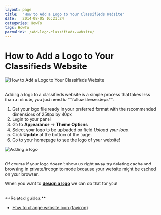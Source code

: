 ```yaml
---
layout: page
title:  "How to Add a Logo to Your Classifieds Website"
date:   2014-08-05 16:21:24
categories: HowTo
tags: HowTo
permalink: /add-logo-classifieds-website/
---
```

# How to Add a Logo to Your Classifieds Website

![How to Add a Logo to Your Classifieds Website](http://open-classifieds.com/wp-content/uploads/2014/08/624x441xman-358816_1280-624x441.jpg.pagespeed.ic.Sk21ZWaEb5.jpg)

<br>
Adding a logo to a classifieds website is a simple process that takes less than a minute, you just need to **follow these steps**:

1. Get your logo file ready in your preferred format with the recommended dimensions of 250px by 40px
2. Login to your panel
3. Go to **Appearance** -> **Theme Options**
4. Select your logo to be uploaded on field _Upload your logo_.
5. Click **Update** at the bottom of the page.
6. Go to your homepage to see the logo of your website!

![Adding a logo](http://docs.yclas.com/images/logo-upload.png)

<br>
Of course if your logo doesn't show up right away try deleting cache and browsing in private/incognito mode because your website might be cached on your browser.

When you want to **[design a logo](http://market.open-classifieds.com/services/logo-for-your-site.html)** we can do that for you!

<br>
**Related guides:**

* [How to change website icon (favicon)](http://docs.yclas.com/change-website-icon-favicon)

<!--title: How to Add a Logo to Your Classifieds Website
link: http://open-classifieds.com/2014/08/05/add-logo-classifieds-website/
author: Kinan
description: 
post_id: 19531
created: 2014/08/05 18:21:24
created_gmt: 2014/08/05 16:21:24
comment_status: open
post_name: add-logo-classifieds-website
status: publish
post_type: post-->
